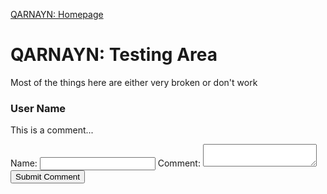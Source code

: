 <link rel="icon" href="https://demerci.github.io/qarnayn/favicon.ico">

[QARNAYN: Homepage](https://dhulqarnayn.github.io/qarnayn/index.html)

# QARNAYN: Testing Area
Most of the things here are either very broken or don't work

<section id="comment-section">
<div class="comment">
    <h3>User Name</h3>
    <p>This is a comment...</p>
</div>
<form id="comment-forum">
    <label for="username">Name: </label>
    <input type="text" id="username" name="username" required>
    <label for="comment">Comment:</label>
    <textarea id="comment" name="comment" required></textarea>
    <button type="submit">Submit Comment</button>
</form> </section>